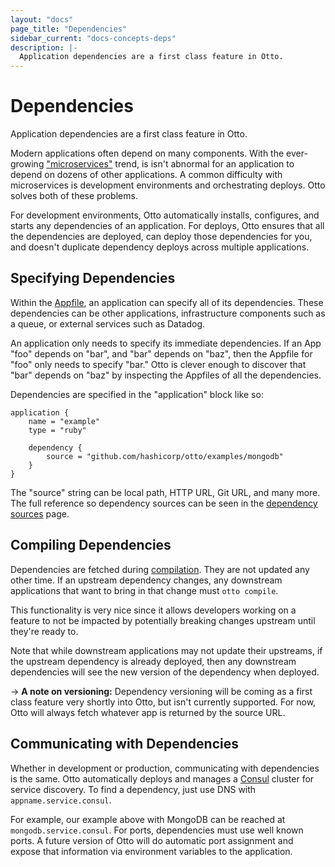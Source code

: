 ```yaml
---
layout: "docs"
page_title: "Dependencies"
sidebar_current: "docs-concepts-deps"
description: |-
  Application dependencies are a first class feature in Otto.
---
```


# Dependencies

Application dependencies are a first class feature in Otto.

Modern applications often depend on many components. With the ever-growing
["microservices"](http://martinfowler.com/articles/microservices.html) trend,
is isn't abnormal for an application to depend on dozens of other applications.
A common difficulty with microservices is development environments and
orchestrating deploys. Otto solves both of these problems.

For development environments, Otto automatically installs, configures, and
starts any dependencies of an application. For deploys, Otto ensures that
all the dependencies are deployed, can deploy those dependencies for you,
and doesn't duplicate dependency deploys across multiple applications.

## Specifying Dependencies

Within the [Appfile](/docs/concepts/appfile.html), an application
can specify all of its dependencies. These dependencies can be other
applications, infrastructure components such as a queue, or external
services such as Datadog.

An application only needs to specify its immediate dependencies. If an
App "foo" depends on "bar", and "bar" depends on "baz", then the Appfile
for "foo" only needs to specify "bar." Otto is clever enough to discover that
"bar" depends on "baz" by inspecting the Appfiles of all the dependencies.

Dependencies are specified in the "application" block like so:

```
application {
    name = "example"
    type = "ruby"

    dependency {
        source = "github.com/hashicorp/otto/examples/mongodb"
    }
}
```

The "source" string can be local path, HTTP URL, Git URL, and many more.
The full reference so dependency sources can be seen in the
[dependency sources](#)
page.

## Compiling Dependencies

Dependencies are fetched during [compilation](/docs/concepts/compile.html).
They are not updated any other time. If an upstream dependency changes,
any downstream applications that want to bring in that change must
`otto compile`.

This functionality is very nice since it allows developers working on
a feature to not be impacted by potentially breaking changes upstream
until they're ready to.

Note that while downstream applications may not update their upstreams,
if the upstream dependency is already deployed, then any downstream
dependencies will see the new version of the dependency when deployed.

-> **A note on versioning:** Dependency versioning will be coming as a first class feature very
shortly into Otto, but isn't currently supported. For now, Otto will
always fetch whatever app is returned by the source URL.

## Communicating with Dependencies

Whether in development or production, communicating with dependencies
is the same. Otto automatically deploys and manages a
[Consul](https://consul.io) cluster for service discovery. To find
a dependency, just use DNS with `appname.service.consul`.

For example, our example above with MongoDB can be reached at
`mongodb.service.consul`. For ports, dependencies must use well known
ports. A future version of Otto will do automatic port assignment
and expose that information via environment variables to the
application.
